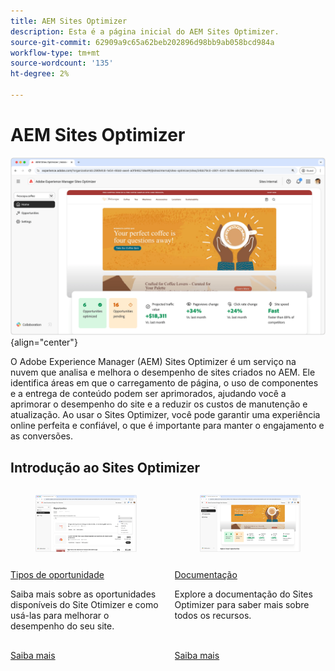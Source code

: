 ```yaml
---
title: AEM Sites Optimizer
description: Esta é a página inicial do AEM Sites Optimizer.
source-git-commit: 62909a9c65a62beb202896d98bb9ab058bcd984a
workflow-type: tm+mt
source-wordcount: '135'
ht-degree: 2%

---
```



# AEM Sites Optimizer

![Otimizador do Experience Manager Sites](./assets/sites-optimizer/hero.png){align="center"}

O Adobe Experience Manager (AEM) Sites Optimizer é um serviço na nuvem que analisa e melhora o desempenho de sites criados no AEM. Ele identifica áreas em que o carregamento de página, o uso de componentes e a entrega de conteúdo podem ser aprimorados, ajudando você a aprimorar o desempenho do site e a reduzir os custos de manutenção e atualização. Ao usar o Sites Optimizer, você pode garantir uma experiência online perfeita e confiável, o que é importante para manter o engajamento e as conversões.

## Introdução ao Sites Optimizer

<!-- CARDS 

* ./opportunity-types/overview.md
   {title=Opportunity types}
   {description = Learn about the available Site Optimizer opportunities and how to use them to improve your site's performance.}
* ./documentation/overview.md
  * {title=Documentation}
  * {description=Explore the Sites Optimizer documentation to learn about all its capabilities.}

-->
<!-- START CARDS HTML - DO NOT MODIFY BY HAND -->
<div class="columns">
    <div class="column is-half-tablet is-half-desktop is-one-third-widescreen" aria-label="Opportunity types">
        <div class="card" style="height: 100%; display: flex; flex-direction: column; height: 100%;">
            <div class="card-image">
                <figure class="image x-is-16by9">
                    <a href="./opportunity-types/overview.md" title="Tipos de oportunidade" target="_blank" rel="referrer">
                        <img class="is-bordered-r-small" src="opportunity-types/assets/overview/hero.png" alt="Tipos de oportunidade"
                             style="width: 100%; aspect-ratio: 16 / 9; object-fit: cover; overflow: hidden; display: block; margin: auto;">
                    </a>
                </figure>
            </div>
            <div class="card-content is-padded-small" style="display: flex; flex-direction: column; flex-grow: 1; justify-content: space-between;">
                <div class="top-card-content">
                    <p class="headline is-size-6 has-text-weight-bold">
                        <a href="./opportunity-types/overview.md" target="_blank" rel="referrer" title="Tipos de oportunidade">Tipos de oportunidade</a>
                    </p>
                    <p class="is-size-6">Saiba mais sobre as oportunidades disponíveis do Site Otimizer e como usá-las para melhorar o desempenho do seu site.</p>
                </div>
                <a href="./opportunity-types/overview.md" target="_blank" rel="referrer" class="spectrum-Button spectrum-Button--outline spectrum-Button--primary spectrum-Button--sizeM" style="align-self: flex-start; margin-top: 1rem;">
                    <span class="spectrum-Button-label has-no-wrap has-text-weight-bold">Saiba mais</span>
                </a>
            </div>
        </div>
    </div>
    <div class="column is-half-tablet is-half-desktop is-one-third-widescreen" aria-label="Documentation">
        <div class="card" style="height: 100%; display: flex; flex-direction: column; height: 100%;">
            <div class="card-image">
                <figure class="image x-is-16by9">
                    <a href="./documentation/overview.md" title="Documentação" target="_blank" rel="referrer">
                        <img class="is-bordered-r-small" src="documentation/assets/overview/hero.png" alt="Documentação"
                             style="width: 100%; aspect-ratio: 16 / 9; object-fit: cover; overflow: hidden; display: block; margin: auto;">
                    </a>
                </figure>
            </div>
            <div class="card-content is-padded-small" style="display: flex; flex-direction: column; flex-grow: 1; justify-content: space-between;">
                <div class="top-card-content">
                    <p class="headline is-size-6 has-text-weight-bold">
                        <a href="./documentation/overview.md" target="_blank" rel="referrer" title="Documentação">Documentação</a>
                    </p>
                    <p class="is-size-6">Explore a documentação do Sites Optimizer para saber mais sobre todos os recursos.</p>
                </div>
                <a href="./documentation/overview.md" target="_blank" rel="referrer" class="spectrum-Button spectrum-Button--outline spectrum-Button--primary spectrum-Button--sizeM" style="align-self: flex-start; margin-top: 1rem;">
                    <span class="spectrum-Button-label has-no-wrap has-text-weight-bold">Saiba mais</span>
                </a>
            </div>
        </div>
    </div>
</div>
<!-- END CARDS HTML - DO NOT MODIFY BY HAND -->
